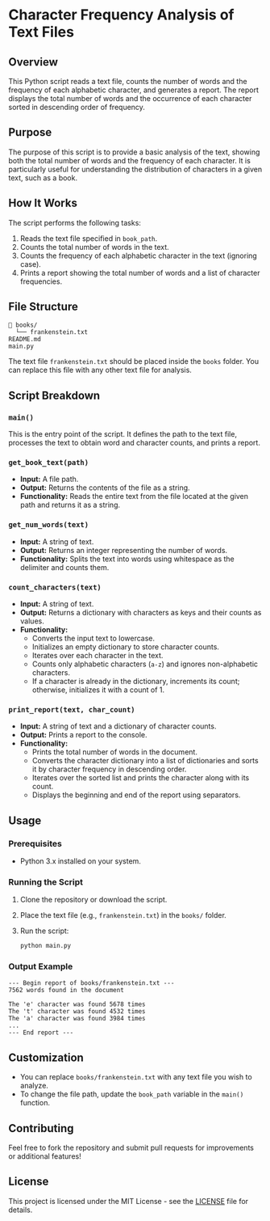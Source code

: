 
# Character Frequency Analysis of Text Files

## Overview
This Python script reads a text file, counts the number of words and the frequency of each alphabetic character, and generates a report. The report displays the total number of words and the occurrence of each character sorted in descending order of frequency.

## Purpose
The purpose of this script is to provide a basic analysis of the text, showing both the total number of words and the frequency of each character. It is particularly useful for understanding the distribution of characters in a given text, such as a book.

## How It Works
The script performs the following tasks:

1. Reads the text file specified in `book_path`.
2. Counts the total number of words in the text.
3. Counts the frequency of each alphabetic character in the text (ignoring case).
4. Prints a report showing the total number of words and a list of character frequencies.

## File Structure
```
📂 books/
  └── frankenstein.txt
README.md
main.py
```
The text file `frankenstein.txt` should be placed inside the `books` folder. You can replace this file with any other text file for analysis.

## Script Breakdown

### `main()`
This is the entry point of the script. It defines the path to the text file, processes the text to obtain word and character counts, and prints a report.

### `get_book_text(path)`
- **Input:** A file path.
- **Output:** Returns the contents of the file as a string.
- **Functionality:** Reads the entire text from the file located at the given path and returns it as a string.

### `get_num_words(text)`
- **Input:** A string of text.
- **Output:** Returns an integer representing the number of words.
- **Functionality:** Splits the text into words using whitespace as the delimiter and counts them.

### `count_characters(text)`
- **Input:** A string of text.
- **Output:** Returns a dictionary with characters as keys and their counts as values.
- **Functionality:** 
  - Converts the input text to lowercase.
  - Initializes an empty dictionary to store character counts.
  - Iterates over each character in the text.
  - Counts only alphabetic characters (`a-z`) and ignores non-alphabetic characters.
  - If a character is already in the dictionary, increments its count; otherwise, initializes it with a count of 1.

### `print_report(text, char_count)`
- **Input:** A string of text and a dictionary of character counts.
- **Output:** Prints a report to the console.
- **Functionality:** 
  - Prints the total number of words in the document.
  - Converts the character dictionary into a list of dictionaries and sorts it by character frequency in descending order.
  - Iterates over the sorted list and prints the character along with its count.
  - Displays the beginning and end of the report using separators.

## Usage

### Prerequisites
- Python 3.x installed on your system.

### Running the Script
1. Clone the repository or download the script.
2. Place the text file (e.g., `frankenstein.txt`) in the `books/` folder.
3. Run the script:

   ```bash
   python main.py
   ```

### Output Example
```
--- Begin report of books/frankenstein.txt ---
7562 words found in the document

The 'e' character was found 5678 times
The 't' character was found 4532 times
The 'a' character was found 3984 times
...
--- End report ---
```

## Customization
- You can replace `books/frankenstein.txt` with any text file you wish to analyze.
- To change the file path, update the `book_path` variable in the `main()` function.

## Contributing
Feel free to fork the repository and submit pull requests for improvements or additional features!

## License
This project is licensed under the MIT License - see the [LICENSE](LICENSE) file for details.
